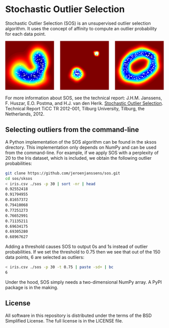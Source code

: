 Stochastic Outlier Selection
============================

Stochastic Outlier Selection (SOS) is an unsupervised outlier selection algorithm. It uses the concept of affinity to compute  an outlier probability for each data point.

![SOS](doc/sos.png)

For more information about SOS, see the technical report: J.H.M. Janssens, F. Huszar, E.O. Postma, and H.J. van den Herik. [Stochastic Outlier Selection](https://github.com/jeroenjanssens/sos/blob/master/doc/sos-ticc-tr-2012-001.pdf?raw=true). Technical Report TiCC TR 2012-001, Tilburg University, Tilburg, the Netherlands, 2012.


Selecting outliers from the command-line
----------------------------------------

A Python implementation of the SOS algorithm can be found in the sksos directory. This implementation only depends on NumPy and can be used from the command-line. For example, if we apply SOS with a perplexity of 20 to the Iris dataset, which is included, we obtain the following outlier probabilities:

```bash
git clone https://github.com/jeroenjanssens/sos.git 
cd sos/sksos
< iris.csv ./sos -p 30 | sort -nr | head
0.92552418
0.91794955
0.81657372
0.79410068
0.77251273
0.76652991
0.71135211
0.69634175
0.69305280
0.68967627
```

Adding a threshold causes SOS to output 0s and 1s instead of outlier probabilities. If we set the threshold to 0.75 then we see that out of the 150 data points, 6 are selected as outliers:

```bash
< iris.csv ./sos -p 30 -t 0.75 | paste -sd+ | bc
6
```

Under the hood, SOS simply needs a two-dimensional NumPy array. A PyPI package is in the making.

License
-------

All software in this repository is distributed under the terms of the BSD Simplified License. The full license is in the LICENSE file.
